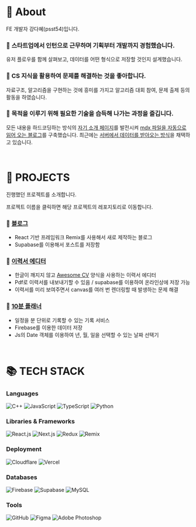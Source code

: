 # 🌊 About

FE 개발자 강다혜(psst54)입니다.

### 🌊 **스타트업에서 인턴으로 근무하며 기획부터 개발까지 경험했습니다.**

유저 플로우를 함께 살펴보고, 데이터를 어떤 형식으로 저장할 것인지 설계했습니다.

### 🌊 **CS 지식을 활용하여 문제를 해결하는 것을 좋아합니다.**

자료구조, 알고리즘을 구현하는 것에 흥미를 가지고 알고리즘 대회 참여, 문제 출제 등의 활동을 하였습니다.

### 🌊 **목적을 이루기 위해 필요한 기술을 습득해 나가는 과정을 즐깁니다.**

모든 내용을 하드코딩하는 방식의 [자기 소개 페이지](https://github.com/psst54/psst54_main_open)를 발전시켜 [mdx 파일을 자동으로 읽어 오는 블로그](https://github.com/psst54/psst54_blog_open)를 구축했습니다. 최근에는 [서버에서 데이터를 받아오는 방식](https://github.com/psst54/blog)을 채택하고 있습니다.

<br/>

# 📑 PROJECTS

진행했던 프로젝트를 소개합니다.

프로젝트 이름을 클릭하면 해당 프로젝트의 레포지토리로 이동합니다.

### 📌 [블로그](https://github.com/psst54/blog)

- React 기반 프레임워크 Remix를 사용해서 새로 제작하는 블로그
- Supabase를 이용해서 포스트를 저장함

### 📌 [이력서 에디터](https://github.com/psst54/resume-builder)

- 한글이 깨지지 않고 [Awesome CV](https://github.com/posquit0/Awesome-CV) 양식을 사용하는 이력서 에디터
- Pdf로 이력서를 내보내기할 수 있음 / supabase를 이용하여 온라인상에 저장 가능
- 이력서를 미리 보여주면서 canvas를 여러 번 렌더링할 때 발생하는 문제 해결

### 📌 [10분 플래너](https://github.com/psst54/time_tracker_open)

- 일정을 분 단위로 기록할 수 있는 기록 서비스
- Firebase를 이용한 데이터 저장
- Js의 Date 객체를 이용하여 년, 월, 일을 선택할 수 있는 날짜 선택기

<br/>

# 📚 TECH STACK

### Languages

<div style="display: flex; gap: 0.25rem;">
  <img src="https://img.shields.io/badge/c++-00599C?logo=c%2B%2B&logoColor=white" alt="C++" />
  <img src="https://img.shields.io/badge/JavaScript-F7DF1E?logo=javascript&logoColor=black" alt="JavaScript" />
  <img src="https://img.shields.io/badge/TypeScript-3178C6?logo=typescript&logoColor=white" alt="TypeScript" />
  <img src="https://img.shields.io/badge/python-3776AB?logo=python&logoColor=white" alt="Python" />
</div>

### Libraries & Frameworks

<div style="display: flex; gap: 0.25rem;">
  <img src="https://img.shields.io/badge/React.js-61DAFB?logo=React&logoColor=white" alt="React.js" />
  <img src="https://img.shields.io/badge/Next.js-000000?logo=nextdotjs&logoColor=white" alt="Next.js" />
  <img src="https://img.shields.io/badge/Redux-764ABC?logo=redux&logoColor=white" alt="Redux" />
  <img src="https://img.shields.io/badge/Remix-000000?logo=remix&logoColor=white" alt="Remix" />
</div>

### Deployment

 <div style="display: flex; gap: 0.25rem;">
  <img src="https://img.shields.io/badge/Cloudflare-F38020?logo=cloudflare&logoColor=white" alt="Cloudflare" />
  <img src="https://img.shields.io/badge/Vercel-000000?logo=vercel&logoColor=white" alt="Vercel" />
</div>

### Databases

<div style="display: flex; gap: 0.25rem;">
  <img src="https://img.shields.io/badge/firebase-FFCA28?logo=firebase&logoColor=black" alt="Firebase" />
  <img src="https://img.shields.io/badge/Supabase-3FCF8E?logo=supabase&logoColor=white" alt="Supabase" />
  <img src="https://img.shields.io/badge/mysql-4479A1?logo=mysql&logoColor=white" alt="MySQL" />
</div>

### Tools

<div style="display: flex; gap: 0.25rem;">
  <img src="https://img.shields.io/badge/Github-181717?logo=github&logoColor=white" alt="GitHub" />
  <img src="https://img.shields.io/badge/Figma-F24E1E?logo=figma&logoColor=white" alt="Figma" />
  <img src="https://img.shields.io/badge/Adobe Photoshop-31A8FF?logo=adobephotoshop&logoColor=white" alt="Adobe Photoshop" />
</div>

